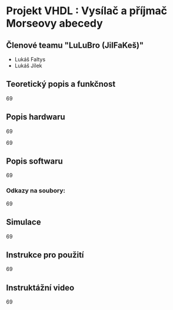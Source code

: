 # Projekt VHDL : Vysílač a příjmač Morseovy abecedy

## Členové teamu "LuLuBro (JilFaKeš)"

* Lukáš Faltys
* Lukáš Jílek

## Teoretický popis a funkčnost

69

## Popis hardwaru

69




69


## Popis softwaru

69
### Odkazy na soubory: 
69

## Simulace

69

## Instrukce pro použití

69

## Instruktážní video
69
